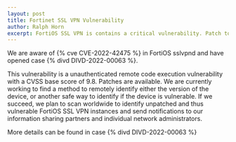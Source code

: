 ```yaml
---
layout: post
title: Fortinet SSL VPN Vulnerability
author: Ralph Horn
excerpt: FortiOS SSL VPN is contains a critical vulnerability. Patch to the latest version.
---
```


We are aware of {% cve CVE-2022-42475 %} in FortiOS sslvpnd and have opened case {% divd DIVD-2022-00063 %}.

This vulnerability is a unauthenticated remote code execution vulnerability with a CVSS base score of 9.8. Patches are available.
We are currently working to find a method to remotely identify either the version of the device, or another safe way to identify if the device is vulnerable. If we succeed, we plan to scan worldwide to identify unpatched and thus vulnerable FortiOS SSL VPN instances and send notifications to our information sharing partners and individual network administrators.


More details can be found in case {% divd DIVD-2022-00063 %}